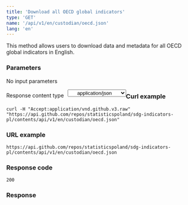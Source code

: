 ```yaml
---
title: 'Download all OECD global indicators'
type: 'GET'
name: '/api/v1/en/custodian/oecd.json'
lang: 'en'
---
```


This method allows users to download data and metadata for all OECD global indicators in English.

### Parameters

<p>No input parameters</p>

<p style='float:left;margin-top: 7px;'>Response content type</p>
<select style='float:left;padding: 0px 15px;width: 155px;margin-left: 10px;text-align-last: center;'>
  <option>application/json</option>
</select>

<div id='example1'>

<h3 id="przykładowy-curl">Curl example</h3>

<p><code class="highlighter-rouge">curl -H "Accept:application/vnd.github.v3.raw" "https://api.github.com/repos/statisticspoland/sdg-indicators-pl/contents/api/v1/en/custodian/oecd.json"</code></p>

<h3 id="przykładowy-url">URL example</h3>

<p><code class="highlighter-rouge">https://api.github.com/repos/statisticspoland/sdg-indicators-pl/contents/api/v1/en/custodian/oecd.json</code></p>

<h3 id="przykładowy-kod-odpowiedzi">Response code</h3>

<p><code class="highlighter-rouge">200</code></p>

<h3 id="przykładowa-odpowiedź">Response</h3>

<p><code class="highlighter-rouge" id="show-data-en-oecd">
</code></p>

</div>

<script>

$.getJSON('https://sdg.gov.pl/api/v1/en/custodian/oecd.json', function(data) {
    $('#show-data-en-oecd').html(JSON.stringify(data, null, 2));
});

</script>
